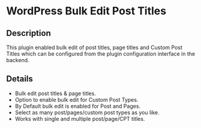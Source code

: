 # WordPress Bulk Edit Post Titles

## Description

This plugin enabled bulk edit of post titles, page titles and Custom Post Titles which can be configured from the plugin configuration interface in the backend.

## Details

* Bulk edit post titles & page titles.
* Option to enable bulk edit for Custom Post Types.
* By Default bulk edit is enabled for Post and Pages.
* Select as many post/pages/custom post types as you like.
* Works with single and multiple post/page/CPT titles.